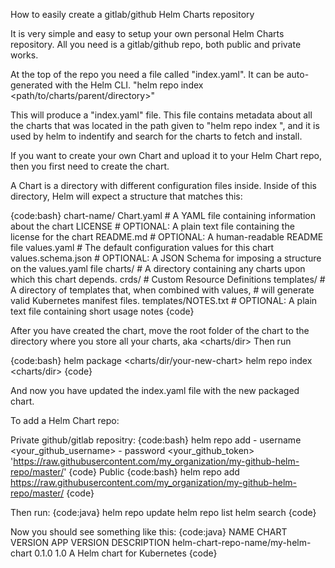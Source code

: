 How to easily create a gitlab/github Helm Charts repository

It is very simple and easy to setup your own personal Helm Charts repository. All you need is a gitlab/github repo, both public and private works.

At the top of the repo you need a file called "index.yaml". It can be auto-generated with the Helm CLI.
"helm repo index <path/to/charts/parent/directory>"

This will produce a "index.yaml" file. This file contains metadata about all the charts that was located in the path given to "helm repo index <path>", and it is used by helm to indentify and search for the charts to fetch and install.

If you want to create your own Chart and upload it to your Helm Chart repo, then you first need to create the chart.

A Chart is a directory with different configuration files inside. Inside of this directory, Helm will expect a structure that matches this:

{code:bash}
chart-name/
  Chart.yaml          # A YAML file containing information about the chart
  LICENSE             # OPTIONAL: A plain text file containing the license for the chart
  README.md           # OPTIONAL: A human-readable README file
  values.yaml         # The default configuration values for this chart
  values.schema.json  # OPTIONAL: A JSON Schema for imposing a structure on the values.yaml file
  charts/             # A directory containing any charts upon which this chart depends.
  crds/               # Custom Resource Definitions
  templates/          # A directory of templates that, when combined with values,
                      # will generate valid Kubernetes manifest files.
  templates/NOTES.txt # OPTIONAL: A plain text file containing short usage notes
{code}

After you have created the chart, move the root folder of the chart to the directory where you store all your charts, aka <charts/dir>
Then run 

{code:bash}
helm package <charts/dir/your-new-chart>
helm repo index <charts/dir>
{code}

And now you have updated the index.yaml file with the new packaged chart.

To add a Helm Chart repo:

Private github/gitlab repositry:
{code:bash}
helm repo add - username <your_github_username> - password <your_github_token> <helm-chart-repo-name> 'https://raw.githubusercontent.com/my_organization/my-github-helm-repo/master/'
{code}
Public
{code:bash}
helm repo add <helm-chart-repo-name> https://raw.githubusercontent.com/my_organization/my-github-helm-repo/master/
{code}

Then run:
{code:java}
helm repo update
helm repo list
helm search <helm-chart-repo-name>
{code}

Now you should see something like this:
{code:java}
NAME CHART VERSION APP VERSION DESCRIPTION
helm-chart-repo-name/my-helm-chart 0.1.0 1.0 A Helm chart for Kubernetes
{code}

